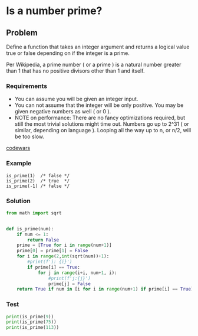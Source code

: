 # Is a number prime?
## Problem

Define a function that takes an integer argument and returns a logical value true or false depending on if the integer is a prime.

Per Wikipedia, a prime number ( or a prime ) is a natural number greater than 1 that has no positive divisors other than 1 and itself.

### Requirements
* You can assume you will be given an integer input.
* You can not assume that the integer will be only positive. You may be given negative numbers as well ( or 0 ).
* NOTE on performance: There are no fancy optimizations required, but still the most trivial solutions might time out. Numbers go up to 2^31 ( or similar, depending on language ). Looping all the way up to n, or n/2, will be too slow.

[codewars](https://www.codewars.com/kata/5262119038c0985a5b00029f)

### Example
```
is_prime(1)  /* false */
is_prime(2)  /* true  */
is_prime(-1) /* false */
```

### Solution
```python
from math import sqrt


def is_prime(num):
    if num <= 1:
        return False
    prime = [True for i in range(num+1)]
    prime[0] = prime[1] = False
    for i in range(2,int(sqrt(num))+1):
        #print(f'i: {i}')
        if prime[i] == True:
            for j in range(i+i, num+1, i):
                #print(f'j:{j}')
                prime[j] = False
    return True if num in [i for i in range(num+1) if prime[i] == True] else False
```

### Test
```python
print(is_prime(9))
print(is_prime(75))
print(is_prime(113))
```